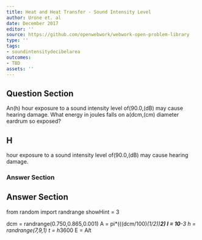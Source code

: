 ```yaml
---
title: Heat and Heat Transfer - Sound Intensity Level
author: Urone et. al
date: December 2017
editor: ''
source: https://github.com/openwebwork/webwork-open-problem-library
type: ''
tags:
- soundintensitydecibelarea
outcomes:
- TBD
assets: ''
---
```


## Question Section 

An(h) hour exposure to a sound intensity level of(90.0,(dB) may cause hearing damage.
What energy in joules falls on a(dcm,(cm) diameter eardrum so exposed?
## H
hour exposure to a sound intensity level of(90.0,(dB) may cause hearing damage.
### Answer Section


## Answer Section

from random import randrange
showHint = 3

dcm = randrange(0.750,0.865,0.001)
A = pi*(((dcm/100)*(1/2))**2)
I = 10**-3
h = randrange(7,9,1)
t = h*3600
E = A*I*t
